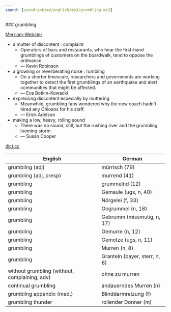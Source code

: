 ```yaml
---
sound: [sound:ankimd/english/mp3/grumbling.mp3]
---
```


\### grumbling

[Merriam-Webster](https://www.merriam-webster.com/dictionary/grumbling)

- a mutter of discontent : complaint
    - Operators of bars and restaurants, who hear the first-hand grumblings of customers on the boardwalk, tend to oppose the ordinance.
    - — Kevin Robinson
- a growling or reverberating noise : rumbling
    - On a shorter timescale, researchers and governments are working together to detect the first grumblings of an earthquake and alert communities that might be affected.
    - — Eva Botkin-Kowacki
- expressing discontent especially by muttering
    - Meanwhile, grumbling fans wondered why the new coach hadn't hired any Ohioans for his staff.
    - — Erick Adelson
- making a low, heavy, rolling sound
    - There was no sound, still, but the rushing river and the grumbling, looming storm.
    - — Susan Cooper

[dict.cc](https://www.dict.cc/grumbling)

| English        | German       |
| -------------- | ------------ |
| grumbling (adj) | mürrisch (79) |
| grumbling (adj, presp) | murrend (41) |
| grumbling <GRMBL> | grummelnd (12) |
| grumbling | Gemaule (ugs, n, 40) |
| grumbling | Nörgelei (f, 33) |
| grumbling | Gegrummel (n, 18) |
| grumbling | Gebrumm (missmutig, n, 17) |
| grumbling | Gemurre (n, 12) |
| grumbling | Gemotze (ugs, n, 11) |
| grumbling | Murren (n, 8) |
| grumbling | Granteln (bayer, sterr, n, 6) |
| without grumbling (without, complaining, adv) | ohne zu murren |
| continual grumbling | andauerndes Murren (n) |
| grumbling appendix (med.) | Blinddarmreizung (f) |
| grumbling thunder | rollender Donner (m) |
